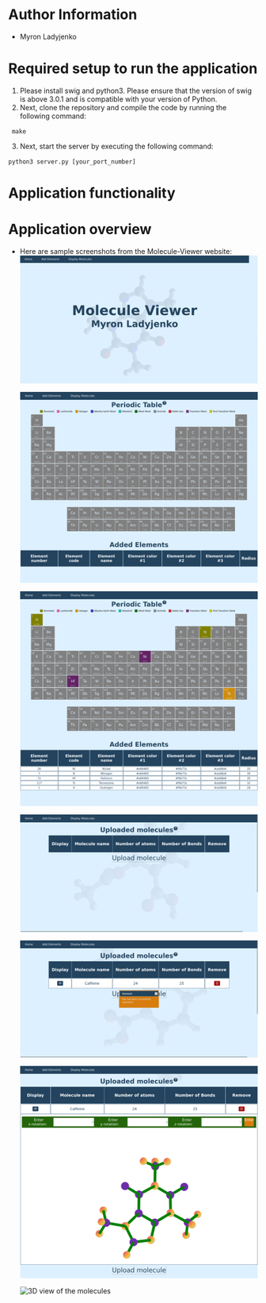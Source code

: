 # Author Information
- Myron Ladyjenko

# Required setup to run the application
1. Please install swig and python3. Please ensure that the version of swig is above 3.0.1 and is compatible with your version of Python.
2. Next, clone the repository and compile the code by running the following command:
```
 make  
```  
3. Next, start the server by executing the following command:
```
python3 server.py [your_port_number]
```
# Application functionality

# Application overview
- Here are sample screenshots from the Molecule-Viewer website:  
  ![Front Page of the website](images/FrontPage.png)
  
  ![Periodic table with no selected elements](images/PerTable0.png)
  
  ![Periodic table with selected elements](images/PerTable1.png)
  
  ![Upload page with no molecules](images/UplMol0.png)
  
  ![Upload page after uploading a molecule](images/UplMol1.png)
  
  ![Molecule view in 2D with rotations](images/UplMol2.png)
  
  ![3D view of the molecules](images/3DMol)
